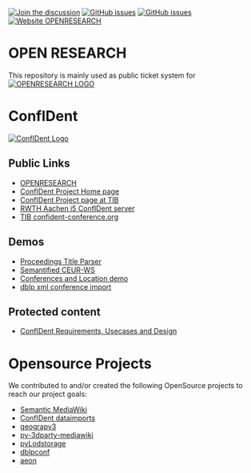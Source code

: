 [![Join the discussion](https://img.shields.io/badge/Discussion-OPENRESEARCH-brightgreen)](https://github.com/SmartDataAnalytics/OpenResearch/discussions)
[![GitHub issues](https://img.shields.io/github/issues/SmartDataAnalytics/OpenResearch.svg)](https://github.com/SmartDataAnalytics/OpenResearch/issues)
[![GitHub issues](https://img.shields.io/github/issues-closed/SmartDataAnalytics/OpenResearch.svg)](https://github.com/SmartDataAnalytics/OpenResearch/issues/?q=is%3Aissue+is%3Aclosed)
[![Website OPENRESEARCH](https://img.shields.io/website-up-down-green-red/https/www.openresearch.org.svg)](https://www.openresearch.org)
# OPEN RESEARCH

This repository is mainly used as public ticket system for
[![OPENRESEARCH LOGO](https://www.openresearch.org/mediawiki/images/e/ed/Openresearch_logo_2017_rgb_resized.png)](https://www.openresearch.org/wiki/Main_Page)


# ConfIDent
[![ConfIDent Logo](https://projects.tib.eu/fileadmin/templates/confident/tib_projects_confident_1150.jpg)](https://www.openresearch.org)

## Public Links
* [OPENRESEARCH](https://www.openresearch.org)
* [ConfIDent Project Home page](https://projects.tib.eu/en/confident/)
* [ConfIDent Project page at TIB](https://www.tib.eu/en/research-development/project-overview/project-summary/confident)
* [RWTH Aachen i5 ConfIDent server](https://confident.dbis.rwth-aachen.de/)
* [TIB confident-conference.org](https://www.confident-conference.org/r/)

## Demos
* [Proceedings Title Parser](http://ptp.bitplan.com)
* [Semantified CEUR-WS](http://ceur-ws.bitplan.com/index.php/Main_Page)
* [Conferences and Location demo](https://cr.bitplan.com/index.php/Main_Page)
* [dblp xml conference import](https://confident.dbis.rwth-aachen.de/dblpconf/)

## Protected content
* [ConfIDent Requirements, Usecases and Design](https://rq.bitplan.com/)

# Opensource Projects
We contributed to and/or created the following OpenSource projects to reach our project goals:
* [Semantic MediaWiki](https://www.semantic-mediawiki.org/wiki/Semantic_MediaWiki)
* [ConfIDent dataimports](https://github.com/TIBHannover/confiDent-dataimports)
* [geograpy3](https://github.com/somnathrakshit/geograpy3)
* [py-3dparty-mediawiki](https://github.com/WolfgangFahl/py-3rdparty-mediawiki)
* [pyLodstorage](https://github.com/WolfgangFahl/pyLoDStorage)
* [dblpconf](https://pypi.org/project/dblpconf/)
* [aeon](https://github.com/tibonto/aeon)
